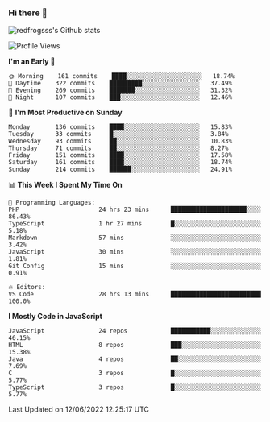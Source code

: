 ### Hi there 👋

<img src="https://github-readme-stats.vercel.app/api?username=redfrogsss&show_icons=true" alt="redfrogsss's Github stats"></img>

<!--START_SECTION:waka-->
![Profile Views](http://img.shields.io/badge/Profile%20Views-53-blue)

**I'm an Early 🐤** 

```text
🌞 Morning    161 commits    ████░░░░░░░░░░░░░░░░░░░░░   18.74% 
🌆 Daytime    322 commits    █████████░░░░░░░░░░░░░░░░   37.49% 
🌃 Evening    269 commits    ███████░░░░░░░░░░░░░░░░░░   31.32% 
🌙 Night      107 commits    ███░░░░░░░░░░░░░░░░░░░░░░   12.46%

```
📅 **I'm Most Productive on Sunday** 

```text
Monday       136 commits    ████░░░░░░░░░░░░░░░░░░░░░   15.83% 
Tuesday      33 commits     █░░░░░░░░░░░░░░░░░░░░░░░░   3.84% 
Wednesday    93 commits     ██░░░░░░░░░░░░░░░░░░░░░░░   10.83% 
Thursday     71 commits     ██░░░░░░░░░░░░░░░░░░░░░░░   8.27% 
Friday       151 commits    ████░░░░░░░░░░░░░░░░░░░░░   17.58% 
Saturday     161 commits    ████░░░░░░░░░░░░░░░░░░░░░   18.74% 
Sunday       214 commits    ██████░░░░░░░░░░░░░░░░░░░   24.91%

```


📊 **This Week I Spent My Time On** 

```text
💬 Programming Languages: 
PHP                      24 hrs 23 mins      █████████████████████░░░░   86.43% 
TypeScript               1 hr 27 mins        █░░░░░░░░░░░░░░░░░░░░░░░░   5.18% 
Markdown                 57 mins             ░░░░░░░░░░░░░░░░░░░░░░░░░   3.42% 
JavaScript               30 mins             ░░░░░░░░░░░░░░░░░░░░░░░░░   1.81% 
Git Config               15 mins             ░░░░░░░░░░░░░░░░░░░░░░░░░   0.91%

🔥 Editors: 
VS Code                  28 hrs 13 mins      █████████████████████████   100.0%

```

**I Mostly Code in JavaScript** 

```text
JavaScript               24 repos            ███████████░░░░░░░░░░░░░░   46.15% 
HTML                     8 repos             ███░░░░░░░░░░░░░░░░░░░░░░   15.38% 
Java                     4 repos             ██░░░░░░░░░░░░░░░░░░░░░░░   7.69% 
C                        3 repos             █░░░░░░░░░░░░░░░░░░░░░░░░   5.77% 
TypeScript               3 repos             █░░░░░░░░░░░░░░░░░░░░░░░░   5.77%

```



 Last Updated on 12/06/2022 12:25:17 UTC
<!--END_SECTION:waka-->